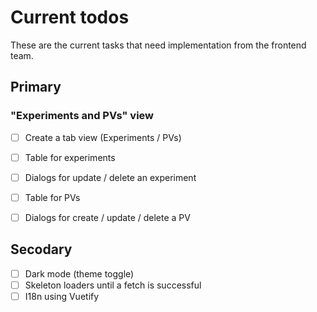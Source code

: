 # Current todos

These are the current tasks that need implementation from the frontend team.

## Primary

### "Experiments and PVs" view

- [ ] Create a tab view (Experiments / PVs)
- [ ] Table for experiments
- [ ] Dialogs for update / delete an experiment
- [ ] Table for PVs
- [ ] Dialogs for create / update / delete a PV



## Secodary

- [ ] Dark mode (theme toggle)
- [ ] Skeleton loaders until a fetch is successful
- [ ] I18n using Vuetify